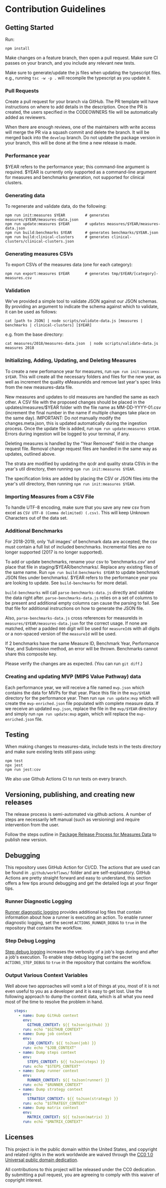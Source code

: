 # Contribution Guidelines

## Getting Started

Run:
```
npm install
```

Make changes on a feature branch, then open a pull request. Make sure CI passes on your branch, and you include any relevant new tests.

Make sure to generate/update the js files when updating the typescript files. e.g., running `tsc -w -p .` will recompile the typescript as you update it.

### Pull Requests

Create a pull request for your branch via GitHub. The PR template will have instructions on where to add details in the description. Once the PR is created, the users specified in the CODEOWNERS file will be automatically added as reviewers. 

When there are enough reviews, one of the maintainers with write access will merge the PR via a squash commit and delete the branch. It will be merged back into the `develop` branch. Do not update the package version in your branch, this will be done at the time a new release is made.

### Performance year

$YEAR refers to the performance year; this command-line argument is required.  $YEAR is currently only supported as a command-line argument for measures and benchmarks generation, not supported for clinical clusters.

### Generating data
To regenerate and validate data, do the following:

```
npm run init:measures $YEAR         # generates measures/$YEAR/measures-data.json
npm run update:measures $YEAR       # updates measures/$YEAR/measures-data.json
npm run build:benchmarks $YEAR      # generates benchmarks/$YEAR.json
npm run build:clinical-clusters     # generates clinical-clusters/clinical-clusters.json
```

### Generating measures CSVs
To export CSVs of the measures data (one for each category):

```
npm run export:measures $YEAR       # generates tmp/$YEAR/[category]-measures.csv
```

### Validation

We've provided a simple tool to validate JSON against our JSON schemas. By providing an argument to indicate the schema against which to validate, it can be used as follows:
```
cat [path to JSON] | node scripts/validate-data.js [measures | benchmarks | clinical-clusters] [$YEAR]
```
e.g. from the base directory:
```
cat measures/2018/measures-data.json  | node scripts/validate-data.js measures 2018
```
### Initializing, Adding, Updating, and Deleting Measures

To create a new perfomance year for measures, run `npm run init:measures $YEAR`. This will create all the necessary folders and files for the new year, as well as increment the quality eMeasureIds and remove last year's spec links from the new measures-data file.

New measures and updates to old measures are handled the same as each other. A CSV file with the proposed changes should be placed in the updates/measures/$YEAR folder with the file name as MM-DD-YYYY-01.csv (increment the final number in the name if multiple changes take place on the same day). IMPORTANT: Do *not* manually modify the changes.meta.json, this is updated automatically during the ingestion process. Once the update file is added, run `npm run update:measures $YEAR`. Errors during ingestion will be logged to your terminal, if any.

Deleting measures is handled by the "Year Removed" field in the change request file. Removal change request files are handled in the same way as updates, outlined above.

The strata are modified by updating the qcdr and quality strata CSVs in the year's util directory, then running `npm run init:measures $YEAR`.

The specification links are added by placing the CSV or JSON files into the year's util directory, then running `npm run init:measures $YEAR`.

### Importing Measures from a CSV File

To handle UTF-8 encoding, make sure that you save any new csv from excel as `CSV UTF-8 (Comma delimited) (.csv)`. This will keep Unknown Characters out of the data set.

### Additional Benchmarks

For 2018-2019, only 'full images' of benchmark data are accepted; the csv must contain a full list of included benchmarks. Incremental files are no longer supported (2017 is no longer supported).

  To add or update benchmarks, rename your csv to 'benchmarks.csv'
  and place that file in staging/$YEAR/benchmarks/. 
  Replace any existing files of the same name.
  Run `npm run build:benchmarks $YEAR` to update benchmark JSON files under benchmarks/.
  $YEAR refers to the performance year you are looking to update. 
  See `build-benchmarks` for more detail.

  `build-benchmarks` will call `parse-benchmarks-data.js` directly and validate the data right after. 
  `parse-benchmarks-data.js` relies on a set of columns to be present and additional empty columns can cause the parsing to fail.
   See that file for additional instructions on how to generate the JSON file.
  
  Also, `parse-benchmarks-data.js` cross references for measureIds in `measures/$YEAR/measures-data.json` for the correct usage. If none are matched, either a padded `000` digit will be used for `measureId`s with all digits or a non-spaced version of the `measureId` will be used.

  If 2 benchmarks have the same Measure ID, Benchmark Year, Performance Year, and Submission method, an error will be thrown. Benchmarks cannot share this composite key.

  Please verify the changes are as expected. (You can run `git diff`.)

### Creating and updating MVP (MIPS Value Pathway) data

Each performance year, we will receive a file named `mvp.json` which contains the data for MVPs for that year. Place this file in the `mvp/$YEAR` directory for the performance year. Then run `npm run update:mvp` which will create the `mvp-enriched.json` file populated with complete measure data. If we receive an updated `mvp.json`, replace the file in the `mvp/$YEAR` directory and simply run `npm run update:mvp` again, which will replace the `mvp-enriched.json` file.

## Testing

When making changes to measures-data, include tests in the tests directory and make sure existing tests still pass using:

```
npm test
npx jest
npm run jest:cov
```

We also use Github Actions CI to run tests on every branch.

## Versioning, publishing, and creating new releases

The release process is semi-automated via github actions. A number of steps are necessarily left manual (such as versioning) and require intervention from the user.

Follow the steps outline in [Package Release Process for Measures Data](https://confluence.cms.gov/x/Wm-gI) to publish new version.

## Debugging

This repository uses GitHub Action for CI/CD. The actions that are used can be found in `.github/workflows/` folder and are self-explanatory. GitHub Actions are pretty straight forward and easy to understand, this section offers a few tips around debugging and get the detailed logs at your finger tips. 
 
### Runner Diagnostic Logging

[Runner diagnostic logging](https://help.github.com/en/actions/automating-your-workflow-with-github-actions/managing-a-workflow-run#enabling-runner-diagnostic-logging) provides additional log files that contain information about how a runner is executing an action.
To enable runner diagnostic logging, set the secret `ACTIONS_RUNNER_DEBUG` to `true` in the repository that contains the workflow.

### Step Debug Logging

[Step debug logging](https://help.github.com/en/actions/automating-your-workflow-with-github-actions/managing-a-workflow-run#enabling-step-debug-logging) increases the verbosity of a job's logs during and after a job's execution.
To enable step debug logging set the secret `ACTIONS_STEP_DEBUG` to `true` in the repository that contains the workflow.

### Output Various Context Variables
Well above two approaches will vomit a lot of things at you, most of it is not even useful to you as a developer and it is easy to get lost. Use the following approach to dump the context data, which is all what you need most of the time to resolve the problem in hand.
```yml
    steps:
      - name: Dump GitHub context
        env:
          GITHUB_CONTEXT: ${{ toJson(github) }}
        run: echo "$GITHUB_CONTEXT"
      - name: Dump job context
        env:
          JOB_CONTEXT: ${{ toJson(job) }}
        run: echo "$JOB_CONTEXT"
      - name: Dump steps context
        env:
          STEPS_CONTEXT: ${{ toJson(steps) }}
        run: echo "$STEPS_CONTEXT"
      - name: Dump runner context
        env:
          RUNNER_CONTEXT: ${{ toJson(runner) }}
        run: echo "$RUNNER_CONTEXT"
      - name: Dump strategy context
        env:
          STRATEGY_CONTEXT: ${{ toJson(strategy) }}
        run: echo "$STRATEGY_CONTEXT"
      - name: Dump matrix context
        env:
          MATRIX_CONTEXT: ${{ toJson(matrix) }}
        run: echo "$MATRIX_CONTEXT"
```

## Licenses

This project is in the public domain within the United States, and copyright and related rights in the work worldwide are waived through the [CC0 1.0 Universal public domain dedication](https://creativecommons.org/publicdomain/zero/1.0/).

All contributions to this project will be released under the CC0 dedication. By submitting a pull request, you are agreeing to comply with this waiver of copyright interest.
